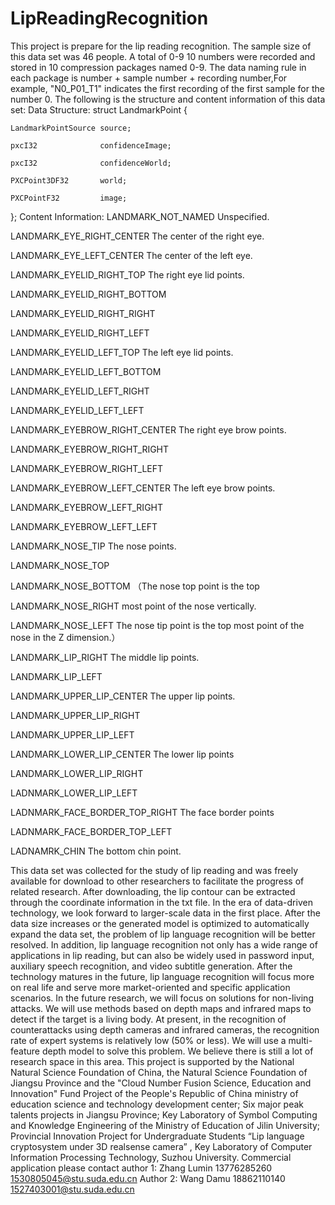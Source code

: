 # LipReadingRecognition
This project is prepare for the lip reading recognition.
The sample size of this data set was 46 people. A total of 0-9 10 numbers were recorded and stored in 10 compression packages named 0-9. The data naming rule in each package is number + sample number + recording number,For example, "N0_P01_T1" indicates the first recording of the first sample for the number 0. The following is the structure and content information of this data set:
Data Structure:
struct LandmarkPoint {

    LandmarkPointSource source;

    pxcI32              confidenceImage;

    pxcI32              confidenceWorld;

    PXCPoint3DF32       world;

    PXCPointF32         image;

};
Content Information:
LANDMARK_NOT_NAMED			            Unspecified.

LANDMARK_EYE_RIGHT_CENTER		        The center of the right eye.

LANDMARK_EYE_LEFT_CENTER		        The center of the left eye.

LANDMARK_EYELID_RIGHT_TOP		        The right eye lid points.

LANDMARK_EYELID_RIGHT_BOTTOM

LANDMARK_EYELID_RIGHT_RIGHT

LANDMARK_EYELID_RIGHT_LEFT

LANDMARK_EYELID_LEFT_TOP		        The left eye lid points.

LANDMARK_EYELID_LEFT_BOTTOM

LANDMARK_EYELID_LEFT_RIGHT

LANDMARK_EYELID_LEFT_LEFT

LANDMARK_EYEBROW_RIGHT_CENTER		    The right eye brow points.

LANDMARK_EYEBROW_RIGHT_RIGHT

LANDMARK_EYEBROW_RIGHT_LEFT		

LANDMARK_EYEBROW_LEFT_CENTER		    The left eye brow points.

LANDMARK_EYEBROW_LEFT_RIGHT

LANDMARK_EYEBROW_LEFT_LEFT

LANDMARK_NOSE_TIP			The nose points.

LANDMARK_NOSE_TOP

LANDMARK_NOSE_BOTTOM               （The nose top point is the top 
					 
LANDMARK_NOSE_RIGHT			           most point of the nose vertically.

LANDMARK_NOSE_LEFT			           The nose tip point is the top most point of the nose in the Z dimension.）

LANDMARK_LIP_RIGHT			           The middle lip points.

LANDMARK_LIP_LEFT

LANDMARK_UPPER_LIP_CENTER		       The upper lip points.

LANDMARK_UPPER_LIP_RIGHT

LANDMARK_UPPER_LIP_LEFT

LANDMARK_LOWER_LIP_CENTER		       The lower lip points

LANDMARK_LOWER_LIP_RIGHT

LADNMARK_LOWER_LIP_LEFT

LADNMARK_FACE_BORDER_TOP_RIGHT		 The face border points

LADNMARK_FACE_BORDER_TOP_LEFT

LADNAMRK_CHIN				               The bottom chin point.

This data set was collected for the study of lip reading and was freely available for download to other researchers to facilitate the progress of related research. After downloading, the lip contour can be extracted through the coordinate information in the txt file.
In the era of data-driven technology, we look forward to larger-scale data in the first place. After the data size increases or the generated model is optimized to automatically expand the data set, the problem of lip language recognition will be better resolved. In addition, lip language recognition not only has a wide range of applications in lip reading, but can also be widely used in password input, auxiliary speech recognition, and video subtitle generation. 
After the technology matures in the future, lip language recognition will focus more on real life and serve more market-oriented and specific application scenarios. In the future research, we will focus on solutions for non-living attacks. We will use methods based on depth maps and infrared maps to detect if the target is a living body. At present, in the recognition of counterattacks using depth cameras and infrared cameras, the recognition rate of expert systems is relatively low (50% or less). We will use a multi-feature depth model to solve this problem. We believe there is still a lot of research space in this area.
This project is supported by the National Natural Science Foundation of China, the Natural Science Foundation of Jiangsu Province and the "Cloud Number Fusion Science, Education and Innovation" Fund Project of the People's Republic of China ministry of education science and technology development center; Six major peak talents projects in Jiangsu Province; Key Laboratory of Symbol Computing and Knowledge Engineering of the Ministry of Education of Jilin University; Provincial Innovation Project for Undergraduate Students “Lip language cryptosystem under 3D realsense camera” , Key Laboratory of Computer Information Processing Technology, Suzhou University.
Commercial application please contact author 1: Zhang Lumin
13776285260
1530805045@stu.suda.edu.cn
Author 2: Wang Damu
18862110140
1527403001@stu.suda.edu.cn
